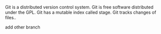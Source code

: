 Git is a distributed version control system.
Git is free software distributed under the GPL.
Git has a mutable index called stage.
Git tracks changes of files..

add other branch